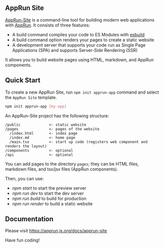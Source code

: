 ## AppRun Site

[AppRun-Site](https://github.com/yysun/apprun-site) is a command-line tool for building modern web applications with [AppRun](https://github.com/yysun/apprun).  It consists of three features:

* A build command compiles your code to ES Modules with [esbuild](https://esbuild.github.io/)
* A build command option renders your pages to create a static website
* A development server that supports your code run as Single Page Applications (SPA) and supports Server-Side Rendering (SSR)

It allows you to build website pages using HTML, markdown, and AppRun components.

## Quick Start

To create a new AppRun Site, run `npm init apprun-app` command and select the `AppRun Site` template.

```sh
npm init apprun-app [my-app]
```

An AppRun-Site project has the following structure:

```
/public             <- static website
/pages              <- pages of the website
  /index.html       <- index page
  /index.md         <- home page
  /main.tsx         <- start up code (registers web component and renders the layout)
/components         <- optional
/api                <- optional
```

You can add pages to the directory `pages`; they can be HTML files, markdown files, and tsx/jsx files (AppRun components).

Then, you can use:

* _npm start_ to start the preview server
* _npm run dev_ to start the dev server
* _npm run build_ to build for production
* _npm run render_ to build a static website


## Documentation

Please visit https://apprun.js.org/docs/apprun-site



Have fun coding!
